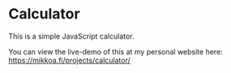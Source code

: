 # Calculator

This is a simple JavaScript calculator.

You can view the live-demo of this at my personal website here:
https://mikkoa.fi/projects/calculator/ 

